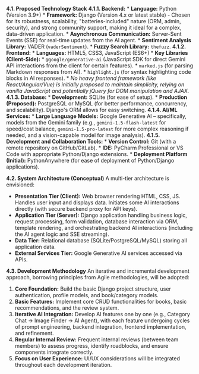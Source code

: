 **4.1. Proposed Technology Stack**
    **4.1.1. Backend:**
    *   **Language:** Python (Version 3.9+)
    *   **Framework:** Django (Version 4.x or latest stable) - Chosen for its robustness, scalability, "batteries-included" nature (ORM, admin, security), and strong community support, making it ideal for a complex, data-driven application.
    *   **Asynchronous Communication:** Server-Sent Events (SSE) for real-time updates from the AI agent.
    *   **Sentiment Analysis Library:** VADER (`vaderSentiment`).
    *   **Fuzzy Search Library:** `thefuzz`.
    **4.1.2. Frontend:**
    *   **Languages:** HTML5, CSS3, JavaScript (ES6+)
    *   **Key Libraries (Client-Side):**
        *   `@google/generative-ai` (JavaScript SDK for direct Gemini API interactions from the client for certain features).
        *   `marked.js` (for parsing Markdown responses from AI).
        *   `highlight.js` (for syntax highlighting code blocks in AI responses).
        *   *No heavy frontend framework (like React/Angular/Vue) is initially proposed to maintain simplicity, relying on vanilla JavaScript and potentially jQuery for DOM manipulation and AJAX.*
    **4.1.3. Database:**
    *   **Development:** SQLite (for ease of setup).
    *   **Production (Proposed):** PostgreSQL or MySQL (for better performance, concurrency, and scalability). Django's ORM allows for easy switching.
    **4.1.4. AI/ML Services:**
    *   **Large Language Models:** Google Generative AI – specifically, models from the Gemini family (e.g., `gemini-1.5-flash-latest` for speed/cost balance, `gemini-1.5-pro-latest` for more complex reasoning if needed, and a vision-capable model for image analysis).
    **4.1.5. Development and Collaboration Tools:**
    *   **Version Control:** Git (with a remote repository on GitHub/GitLab).
    *   **IDE:** PyCharm Professional or VS Code with appropriate Python/Django extensions.
    *   **Deployment Platform (Initial):** PythonAnywhere (for ease of deployment of Python/Django applications).

**4.2. System Architecture (Conceptual)**
A multi-tier architecture is envisioned:
*   **Presentation Tier (Client):** Web browser rendering HTML, CSS, JS. Handles user input and displays data. Initiates some AI interactions directly (with secure backend proxy for API keys).
*   **Application Tier (Server):** Django application handling business logic, request processing, form validation, database interaction via ORM, template rendering, and orchestrating backend AI interactions (including the AI agent logic and SSE streaming).
*   **Data Tier:** Relational database (SQLite/PostgreSQL/MySQL) storing all application data.
*   **External Services Tier:** Google Generative AI services accessed via APIs.

**4.3. Development Methodology**
An iterative and incremental development approach, borrowing principles from Agile methodologies, will be adopted:
1.  **Core Foundation:** Build the basic Django project structure, user authentication, profile models, and book/category models.
2.  **Basic Features:** Implement core CRUD functionalities for books, basic recommendations, and the review system.
3.  **Iterative AI Integration:** Develop AI features one by one (e.g., Category Chat -> Image Finder -> AI Agent), with each feature undergoing cycles of prompt engineering, backend integration, frontend implementation, and refinement.
4.  **Regular Internal Review:** Frequent internal reviews (between team members) to assess progress, identify roadblocks, and ensure components integrate correctly.
5.  **Focus on User Experience:** UI/UX considerations will be integrated throughout each development iteration.

